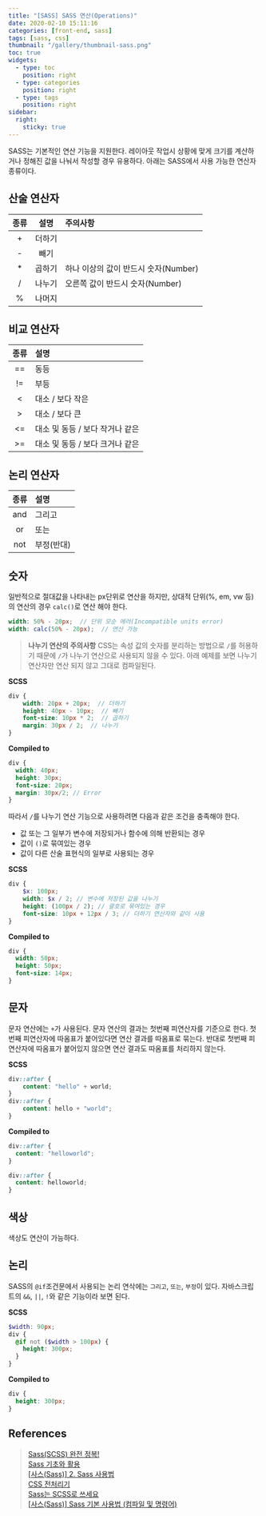 ```yaml
---
title: "[SASS] SASS 연산(Operations)"
date: 2020-02-10 15:11:16
categories: [front-end, sass]
tags: [sass, css]
thumbnail: "/gallery/thumbnail-sass.png"
toc: true
widgets:
  - type: toc
    position: right
  - type: categories
    position: right
  - type: tags
    position: right
sidebar:
  right:
    sticky: true
---
```


SASS는 기본적인 연산 기능을 지원한다. 레이아웃 작업시 상황에 맞게 크기를 계산하거나 정해진 값을 나눠서 작성할 경우 유용하다. 아래는 SASS에서 사용 가능한 연산자 종류이다.

<!-- more -->

## 산술 연산자

| 종류 | 설명 | 주의사항 |
|:--------:|:--------:|:--------|
| + | 더하기 |  |
| - | 빼기 |  |
| * | 곱하기 | 하나 이상의 값이 반드시 숫자(Number) |
| / | 나누기 | 오른쪽 값이 반드시 숫자(Number) |
| % | 나머지 |  |

## 비교 연산자

| 종류 | 설명 |
|:--------:|:--------|
| == | 동등 |
| != | 부등 |
| < | 대소 / 보다 작은 |
| > | 대소 / 보다 큰 |
| <= | 대소 및 동등 / 보다 작거나 같은 |
| >= | 대소 및 동등 / 보다 크거나 같은 |

## 논리 연산자

| 종류 | 설명 |
|:--------:|:--------|
| and | 그리고 |
| or | 또는 |
| not | 부정(반대) |

## 숫자

일반적으로 절대값을 나타내는 px단위로 연산을 하지만, 상대적 단위(%, em, vw 등)의 연산의 경우 `calc()`로 연산 해야 한다.

```scss
width: 50% - 20px;  // 단위 모순 에러(Incompatible units error)
width: calc(50% - 20px);  // 연산 가능
```

> **나누기 연산의 주의사항**
> CSS는 속성 값의 숫자를 분리하는 방법으로 `/`를 허용하기 때문에 `/`가 나누기 연산으로 사용되지 않을 수 있다. 아래 예제를 보면 나누기 연산자만 연산 되지 않고 그대로 컴파일된다.

**SCSS**
```scss
div {
    width: 20px + 20px;  // 더하기
    height: 40px - 10px;  // 빼기
    font-size: 10px * 2;  // 곱하기
    margin: 30px / 2;  // 나누기
}
```

**Compiled to**
```scss
div {
  width: 40px;
  height: 30px;
  font-size: 20px;
  margin: 30px/2; // Error
}
```

따라서 `/`를 나누기 연산 기능으로 사용하려면 다음과 같은 조건을 충족해야 한다.

* 값 또는 그 일부가 변수에 저장되거나 함수에 의해 반환되는 경우
* 값이 `()`로 묶여있는 경우
* 값이 다른 산술 표현식의 일부로 사용되는 경우

**SCSS**
```scss
div {
    $x: 100px;
    width: $x / 2; // 변수에 저장된 값을 나누기
    height: (100px / 2); // 괄호로 묶여있는 경우
    font-size: 10px + 12px / 3; // 더하기 연산자와 같이 사용
}
```

**Compiled to**
```scss
div {
  width: 50px;
  height: 50px;
  font-size: 14px;
}
```

## 문자

문자 연산에는 `+`가 사용된다. 문자 연산의 결과는 첫번째 피연산자를 기준으로 한다. 첫번째 피연산자에 따옴표가 붙어있다면 연산 결과를 따옴표로 묶는다. 반대로 첫번째 피연산자에 따옴표가 붙어있지 않으면 연산 결과도 따옴표를 처리하지 않는다.

**SCSS**
```scss
div::after {
    content: "hello" + world;
}
div::after {
    content: hello + "world";
}
```

**Compiled to**
```scss
div::after {
  content: "helloworld";
}

div::after {
  content: helloworld;
}
```

## 색상

색상도 연산이 가능하다.

## 논리

SASS의 `@if`조건문에서 사용되는 논리 연삭에는 `그리고`, `또는`, `부정`이 있다. 자바스크립트의 `&&`, `||`, `!`와 같은 기능이라 보면 된다.

**SCSS**
```scss
$width: 90px;
div {
  @if not ($width > 100px) {
    height: 300px;
  }
}
```

**Compiled to**
```scss
div {
  height: 300px;
}
```

## References
> [Sass(SCSS) 완전 정복!](https://heropy.blog/2018/01/31/sass/)  
> [Sass 기초와 활용](http://hwangsunsoo.org/lecture/src/sass_article_seminar_2017_2nd_half.html)  
> [[사스(Sass)] 2. Sass 사용법](https://recoveryman.tistory.com/277)  
> [CSS 전처리기](https://developer.mozilla.org/ko/docs/Glossary/CSS_preprocessor)  
> [Sass는 SCSS로 쓰세요](https://designmeme.github.io/ko/blog/write-sass-with-scss/)  
> [[사스(Sass)] Sass 기본 사용법 (컴파일 및 명령어)](https://i-fiction.tistory.com/9)
